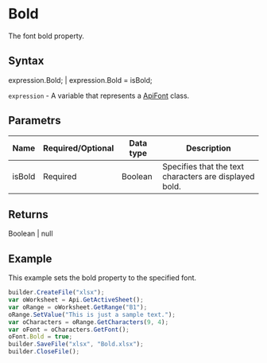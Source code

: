 # Bold

The font bold property.

## Syntax

expression.Bold; &#124; expression.Bold = isBold;

`expression` - A variable that represents a [ApiFont](../ApiFont.md) class.

## Parametrs

| **Name** | **Required/Optional** | **Data type** | **Description** |
| ------------- | ------------- | ------------- | ------------- |
| isBold | Required | Boolean | Specifies that the text characters are displayed bold. |

## Returns

Boolean &#124; null

## Example

This example sets the bold property to the specified font.

```javascript
builder.CreateFile("xlsx");
var oWorksheet = Api.GetActiveSheet();
var oRange = oWorksheet.GetRange("B1");
oRange.SetValue("This is just a sample text.");
var oCharacters = oRange.GetCharacters(9, 4);
var oFont = oCharacters.GetFont();
oFont.Bold = true;
builder.SaveFile("xlsx", "Bold.xlsx");
builder.CloseFile();
```